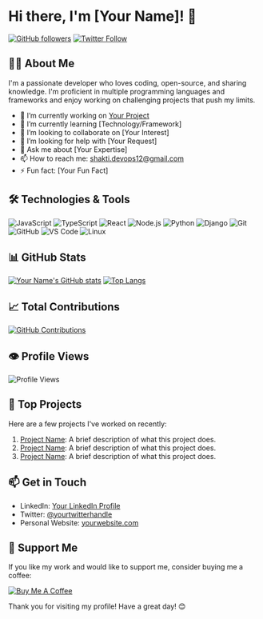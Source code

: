 # Hi there, I'm [Your Name]! 👋

[![GitHub followers](https://img.shields.io/github/followers/shakti1590?label=Follow&style=social)](https://github.com/shakti1590)
[![Twitter Follow](https://img.shields.io/twitter/follow/yourtwitterhandle?style=social)](https://twitter.com/yourtwitterhandle)

## 👨‍💻 About Me

I'm a passionate developer who loves coding, open-source, and sharing knowledge. I'm proficient in multiple programming languages and frameworks and enjoy working on challenging projects that push my limits.

- 🔭 I’m currently working on [Your Project](https://github.com/yourusername/yourproject)
- 🌱 I’m currently learning [Technology/Framework]
- 👯 I’m looking to collaborate on [Your Interest]
- 🤔 I’m looking for help with [Your Request]
- 💬 Ask me about [Your Expertise]
- 📫 How to reach me: [shakti.devops12@gmail.com](mailto:shakti.devops12@gmail.com)
- ⚡ Fun fact: [Your Fun Fact]

## 🛠️ Technologies & Tools

![JavaScript](https://img.shields.io/badge/-JavaScript-333333?style=flat&logo=javascript)
![TypeScript](https://img.shields.io/badge/-TypeScript-333333?style=flat&logo=typescript)
![React](https://img.shields.io/badge/-React-333333?style=flat&logo=react)
![Node.js](https://img.shields.io/badge/-Node.js-333333?style=flat&logo=node.js)
![Python](https://img.shields.io/badge/-Python-333333?style=flat&logo=python)
![Django](https://img.shields.io/badge/-Django-333333?style=flat&logo=django)
![Git](https://img.shields.io/badge/-Git-333333?style=flat&logo=git)
![GitHub](https://img.shields.io/badge/-GitHub-333333?style=flat&logo=github)
![VS Code](https://img.shields.io/badge/-VS%20Code-333333?style=flat&logo=visual-studio-code)
![Linux](https://img.shields.io/badge/-Linux-333333?style=flat&logo=linux)

## 📊 GitHub Stats

[![Your Name's GitHub stats](https://github-readme-stats.vercel.app/api?username=shakti1590&show_icons=true&theme=radical)](https://github.com/shakti1590)
[![Top Langs](https://github-readme-stats.vercel.app/api/top-langs/?username=shakti1590&layout=compact&theme=radical)](https://github.com/shakti1590)

## 📈 Total Contributions

[![GitHub Contributions](https://github-readme-streak-stats.herokuapp.com/?user=shakti1590&theme=radical)](https://github.com/shakti1590)

## 👁️ Profile Views

![Profile Views](https://komarev.com/ghpvc/?username=shakti1590&color=brightgreen)

## 🚀 Top Projects

Here are a few projects I've worked on recently:

1. [Project Name](https://github.com/yourusername/project1): A brief description of what this project does.
2. [Project Name](https://github.com/yourusername/project2): A brief description of what this project does.
3. [Project Name](https://github.com/yourusername/project3): A brief description of what this project does.

## 📫 Get in Touch

- LinkedIn: [Your LinkedIn Profile](https://linkedin.com/in/shakti12)
- Twitter: [@yourtwitterhandle](https://twitter.com/yourtwitterhandle)
- Personal Website: [yourwebsite.com](https://yourwebsite.com)

## 🌟 Support Me

If you like my work and would like to support me, consider buying me a coffee:

[![Buy Me A Coffee](https://img.shields.io/badge/-Buy%20Me%20A%20Coffee-333333?style=flat&logo=buy-me-a-coffee)](https://www.buymeacoffee.com/yourusername)

Thank you for visiting my profile! Have a great day! 😊
